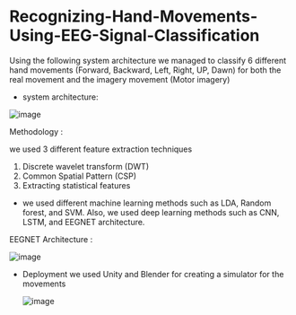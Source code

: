 # Recognizing-Hand-Movements-Using-EEG-Signal-Classification
Using the following system architecture we managed to classify 6 different hand movements  (Forward, Backward, Left, Right, UP, Dawn)
for both the real movement and the imagery movement (Motor imagery)

* system architecture:

![image](https://github.com/MAbdelhamid2001/Recognizing-Hand-Movements-Using-EEG-Signal-Classification/assets/81767517/0bb04a50-2466-4f29-967e-5bbbd016e88b)

Methodology :

we used 3 different feature extraction techniques
  1. Discrete wavelet transform (DWT)
  2. Common Spatial Pattern (CSP)
  3. Extracting statistical features

* we used different machine learning methods such as LDA, Random forest, and SVM.
Also, we used deep learning methods such as CNN, LSTM, and EEGNET architecture.

EEGNET Architecture :

![image](https://github.com/MAbdelhamid2001/Recognizing-Hand-Movements-Using-EEG-Signal-Classification/assets/81767517/a4d2b148-f0ee-4c74-97be-58826af3db68)


* Deployment
  we used Unity and Blender for creating a simulator for the movements


  ![image](https://github.com/MAbdelhamid2001/Recognizing-Hand-Movements-Using-EEG-Signal-Classification/assets/81767517/52713888-e685-4dab-8f70-a81ad2bc7259)

